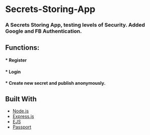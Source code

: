 # Secrets-Storing-App
### A Secrets Storing App, testing levels of Security. Added Google and FB Authentication.

## Functions:
#### * Register
#### * Login
#### * Create new secret and publish anonymously.

## Built With
* [Node.js](https://nodejs.org/en/about/)
* [Express.js](https://expressjs.com/)
* [EJS](https://ejs.co/)
* [Passport](http://www.passportjs.org/packages/passport-npm/)
